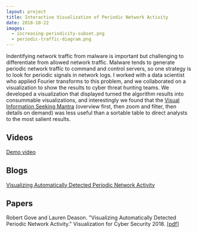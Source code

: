 ```yaml
---
layout: project
title: Interactive Visualization of Periodic Network Activity
date: 2018-10-22
images:
  - increasing-periodicity-subset.png
  - periodic-traffic-diagram.png
---
```


Indentifying network traffic from malware is important but challenging to differentiate from allowed network traffic. Malware tends to generate periodic network traffic to command and control servers, so one strategy is to look for periodic signals in network logs. I worked with a data scientist who applied Fourier transforms to this problem, and we collaborated on a visualization to show the results to cyber threat hunting teams. We developed a visualization that displayed turned the algorithm results into consummable visualizations, and interestingly we found that the [Visual Information Seeking Mantra](https://ieeexplore.ieee.org/document/545307) (overview first, then zoom and filter, then details on demand) was less useful than a sortable table to direct analysts to the most salient results.

## Videos

[Demo video](https://www.youtube.com/watch?v=Oisi6PlepTA)

## Blogs

[Visualizing Automatically Detected Periodic Network Activity](https://twosixtech.com/visualizing-automatically-detected-periodic-network-activity/)

## Papers

Robert Gove and Lauren Deason. "Visualizing Automatically Detected Periodic Network Activity." Visualization for Cyber Security 2018. \[[pdf](https://osf.io/xpwfe/)\]